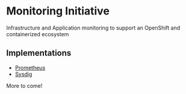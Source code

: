 Monitoring Initiative
======================

Infrastructure and Application monitoring to support an OpenShift and containerized ecosystem

## Implementations

* [Prometheus](prometheus)
* [Sysdig](sysdig)

More to come! 